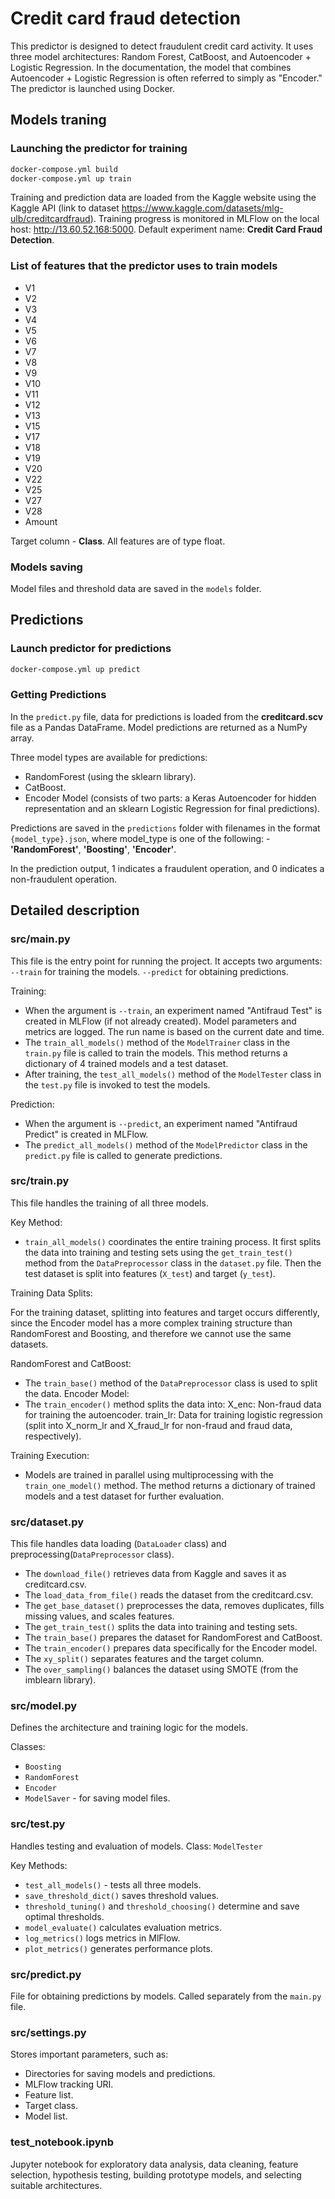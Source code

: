 # Credit card fraud detection

This predictor is designed to detect fraudulent credit card activity. It uses three model architectures: Random Forest, CatBoost, and Autoencoder + Logistic Regression. In the documentation, the model that combines Autoencoder + Logistic Regression is often referred to simply as "Encoder." The predictor is launched using Docker.

## Models traning

### Launching the predictor for training

```bash
docker-compose.yml build
docker-compose.yml up train
```
Training and prediction data are loaded from the Kaggle website using the Kaggle API (link to dataset https://www.kaggle.com/datasets/mlg-ulb/creditcardfraud).
Training progress is monitored in MLFlow on the local host: http://13.60.52.168:5000. 
Default experiment name: **Credit Card Fraud Detection**.


### List of features that the predictor uses to train models

* V1  
* V2
* V3
* V4
* V5
* V6
* V7
* V8
* V9
* V10
* V11
* V12
* V13
* V15
* V17
* V18
* V19
* V20
* V22
* V25
* V27
* V28
* Amount

Target column - **Class**.
All features are of type float.


### Models saving
Model files and threshold data are saved in the `models` folder.


## Predictions
### Launch predictor for predictions

```bash
docker-compose.yml up predict
```

### Getting Predictions
In the `predict.py` file, data for predictions is loaded from the **creditcard.scv** file as a Pandas DataFrame. Model predictions are returned as a NumPy array.

Three model types are available for predictions:

* RandomForest (using the sklearn library).
* CatBoost.
* Encoder Model (consists of two parts: a Keras Autoencoder for hidden representation and an sklearn Logistic Regression for final predictions).

Predictions are saved in the `predictions` folder with filenames in the format `{model_type}.json`, where model_type is one of the following:  - **'RandomForest'**, **'Boosting'**, **'Encoder'**.

In the prediction output, 1 indicates a fraudulent operation, and 0 indicates a non-fraudulent operation.


## Detailed description
### src/main.py
This file is the entry point for running the project. It accepts two arguments:
`--train` for training the models.
`--predict` for obtaining predictions.

Training:
* When the argument is `--train`, an experiment named "Antifraud Test" is created in MLFlow (if not already created). Model parameters and metrics are logged. The run name is based on the current date and time.
* The `train_all_models()` method of the `ModelTrainer` class in the `train.py` file is called to train the models. This method returns a dictionary of 4 trained models and a test dataset.
* After training, the `test_all_models()` method of the `ModelTester` class in the `test.py` file is invoked to test the models.

Prediction:
* When the argument is `--predict`, an experiment named "Antifraud Predict" is created in MLFlow.
* The `predict_all_models()` method of the `ModelPredictor` class in the `predict.py` file is called to generate predictions.


### src/train.py
This file handles the training of all three models.

Key Method:
* `train_all_models()` coordinates the entire training process. It first splits the data into training and testing sets using the `get_train_test()` method from the `DataPreprocessor` class in the `dataset.py` file. Then the test dataset is split into features (`X_test`) and target (`y_test`).

Training Data Splits:

For the training dataset, splitting into features and target occurs differently, since the Encoder model has a more complex training structure than RandomForest and Boosting, and therefore we cannot use the same datasets.

RandomForest and CatBoost:
* The `train_base()` method of the `DataPreprocessor` class is used to split the data.
Encoder Model:
* The `train_encoder()` method splits the data into:
X_enc: Non-fraud data for training the autoencoder.
train_lr: Data for training logistic regression (split into X_norm_lr and X_fraud_lr for non-fraud and fraud data, respectively).

Training Execution:
* Models are trained in parallel using multiprocessing with the `train_one_model()` method. The method returns a dictionary of trained models and a test dataset for further evaluation.


### src/dataset.py
This file handles data loading (`DataLoader` class) and preprocessing(`DataPreprocessor` class).
 
- The `download_file()` retrieves data from Kaggle and saves it as creditcard.csv.
- The `load_data_from_file()` reads the dataset from the creditcard.csv.
- The `get_base_dataset()` preprocesses the data, removes duplicates, fills missing values, and scales features.
- The `get_train_test()` splits the data into training and testing sets.
- The `train_base()` prepares the dataset for RandomForest and CatBoost.
- The `train_encoder()` prepares data specifically for the Encoder model.
- The `xy_split()` separates features and the target column.
- The `over_sampling()` balances the dataset using SMOTE (from the imblearn library).


### src/model.py
Defines the architecture and training logic for the models.

Classes:
* `Boosting` 
* `RandomForest` 
* `Encoder` 
* `ModelSaver` - for saving model files.


### src/test.py
Handles testing and evaluation of models.
Class: `ModelTester`

Key Methods:
- `test_all_models()` - tests all three models.
- `save_threshold_dict()` saves threshold values.
- `threshold_tuning()` and `threshold_choosing()` determine and save optimal thresholds.
- `model_evaluate()` calculates evaluation metrics.
- `log_metrics()` logs metrics in MlFlow.
- `plot_metrics()` generates performance plots.


### src/predict.py
File for obtaining predictions by models. Called separately from the `main.py` file.


### src/settings.py
Stores important parameters, such as:

* Directories for saving models and predictions.
* MLFlow tracking URI.
* Feature list.
* Target class.
* Model list.


### test_notebook.ipynb
Jupyter notebook for exploratory data analysis, data cleaning, feature selection, hypothesis testing, building prototype models, and selecting suitable architectures.

